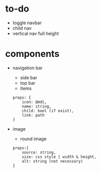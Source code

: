 # to-do
- toggle navbar
- child nav
- vertical nav full height

# components
- navigation bar
    - side bar
    - top bar
    - items
    ``` 
    props: {
        icon: @mdi,
        name: string,
        child: bool (if exist),
        link: path
    }
    ```

- image
    - round image
    ```
    props:{
        source: string,
        size: css style | width & height,
        alt: string (not necessary)
    }
    ```